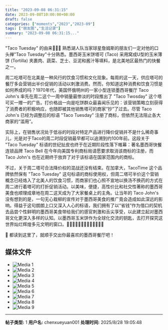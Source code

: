 ```yaml
---
title: "2023-09-08 06:31:15"
date: 2023-09-08T10:00:00+08:00
draft: false
categories: ["moments","2023","2023-09"]
tags: ["朋友圈","生活记录"]
summary: "2023-09-08 06:31:15..."
---
```


"Taco Tuesday" 的由来🌮🌮🌮
​
​熟悉湖人队当家球星詹姆斯的朋友们一定对他的口头禅"Taco Tuesday"十分熟悉。墨西哥玉米饼塔可 (Taco) 采用窝成U型的玉米薄饼 (Tortilla) 夹裹肉、蔬菜、芝士、豆泥和酱汁等填料，是北美地区最热门的快餐之一。

周二吃塔可在北美是一种风行的饮食习惯和文化现象。每周的这一天，供应塔可的餐厅多会营销出半价促销的活动以刺激消费。然而，你知道这种消费和饮食习惯是如何养成的吗？
​
​1970年代，美国怀俄明州的一家小型连锁墨西哥餐厅 Taco John's 率先在周二这个一周中销量最惨淡的时段推出了 "Taco Twosday" 这个塔可买一赠一的广告。打价格战一向是吃饼群众最喜闻乐见的：该营销策略立刻获得了消费者的积极响应，也随即被其他销售塔可的商家“抄”了过去。尽管 Taco John's 已经为调整后的标语 "Taco Tuesday" 注册了商标，但依然无法阻止各大商家的“滥用”。

实际上，在销售状况处于低谷的时段对特定产品进行降价促销并不是什么稀奇事儿，光是对于Taco的周二时段促销最早都可以追溯到约100年前。这段关于 "Taco Tuesday" 标语的世纪扯皮也终于在近期阶段性落下帷幕：著名墨西哥快餐连锁品牌 Taco Bell 在今年向美国专利商标局请愿要求取消该商标的注册，而 Taco John's 也在近期终于放弃了对于该标语在国家范围内的商标。

不过，关于周二塔可合法降价权的混战还没有结束。在加拿大，TacoTime 这个品牌依然保有 "Taco Tuesday" 这句标语的商标使用权，但周二塔可半价这个营销概念已经烙入了北美人的饮食习惯，而商家们也心照不宣地以换汤不换药的方式在周二进行着塔可的打折促销活动。以美味，便捷，高性价比和社交性著称的墨西哥美食也顺理成章地在周二这天成为了大家餐桌上的主角。
​
让当年的 Taco John's ​没有想到的是，一句无心栽柳的宣传对于墨西哥美食的推广竟会造成如此深远的影响。得益于这句朗朗上口又深入人心的标语，我们拥有了以“省钱”作为借口的契机去品尝个性鲜明的墨西哥美食带给我们的感官刺激和舌尖享受，以此建立起对墨西哥文化更深入多样的认知。以墨西哥玉米饼作为全球化交流的钥匙，去打开探究这世界灿烂辉煌多元文明的窗口。
​
​🌮🌯🌮🌯🌮🌯🌮🌯🌮🌯🌮🌯🌮

🤩 都读到这里了，就顺手交出你最喜欢的墨西哥餐厅吧！

## 媒体文件

- ![Media 1](/Moments/photos/2023-09-08/202309080631150.jpg)
- ![Media 2](/Moments/photos/2023-09-08/202309080631151.jpg)
- ![Media 3](/Moments/photos/2023-09-08/202309080631152.jpg)
- ![Media 4](/Moments/photos/2023-09-08/202309080631153.jpg)
- ![Media 5](/Moments/photos/2023-09-08/202309080631154.jpg)
- ![Media 6](/Moments/photos/2023-09-08/202309080631155.jpg)
- ![Media 7](/Moments/photos/2023-09-08/202309080631156.jpg)
- ![Media 8](/Moments/photos/2023-09-08/202309080631157.jpg)
- ![Media 9](/Moments/photos/2023-09-08/202309080631158.jpg)

---

**帖子类型:** 1
**用户名:** chenxueyuan001
**处理时间:** 2025/8/28 19:05:48
